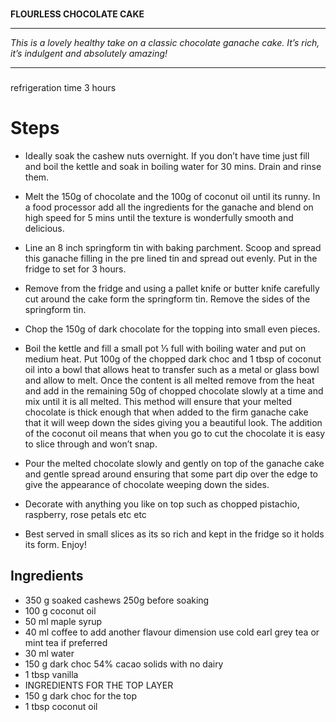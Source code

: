 #   
**FLOURLESS CHOCOLATE CAKE**

----------

*This is a lovely healthy take on a classic chocolate ganache cake. It’s rich, it’s indulgent and absolutely amazing!*

----------

### 

refrigeration time 3  hours


# Steps


-   Ideally soak the cashew nuts overnight. If you don’t have time just fill and boil the kettle and soak in boiling water for 30 mins. Drain and rinse them.
    
-   Melt the 150g of chocolate and the 100g of coconut oil until its runny. In a food processor add all the ingredients for the ganache and blend on high speed for 5 mins until the texture is wonderfully smooth and delicious.
    
-   Line an 8 inch springform tin with baking parchment. Scoop and spread this ganache filling in the pre lined tin and spread out evenly. Put in the fridge to set for 3 hours.
    
-   Remove from the fridge and using a pallet knife or butter knife carefully cut around the cake form the springform tin. Remove the sides of the springform tin.
    
-   Chop the 150g of dark chocolate for the topping into small even pieces.
    
-   Boil the kettle and fill a small pot ⅓ full with boiling water and put on medium heat. Put 100g of the chopped dark choc and 1 tbsp of coconut oil into a bowl that allows heat to transfer such as a metal or glass bowl and allow to melt. Once the content is all melted remove from the heat and add in the remaining 50g of chopped chocolate slowly at a time and mix until it is all melted. This method will ensure that your melted chocolate is thick enough that when added to the firm ganache cake that it will weep down the sides giving you a beautiful look. The addition of the coconut oil means that when you go to cut the chocolate it is easy to slice through and won’t snap.
    
-   Pour the melted chocolate slowly and gently on top of the ganache cake and gentle spread around ensuring that some part dip over the edge to give the appearance of chocolate weeping down the sides.
    
-   Decorate with anything you like on top such as chopped pistachio, raspberry, rose petals etc etc
    
-   Best served in small slices as its so rich and kept in the fridge so it holds its form. Enjoy!

## Ingredients

-   350  g  soaked cashews  250g before soaking
-   100  g  coconut oil
-   50  ml  maple syrup
-   40  ml  coffee  to add another flavour dimension use cold earl grey tea or mint tea if preferred
-   30  ml  water
-   150  g  dark choc  54% cacao solids with no dairy
-   1  tbsp  vanilla
-   INGREDIENTS FOR THE TOP LAYER
-   150  g  dark choc for the top
-   1  tbsp  coconut oil